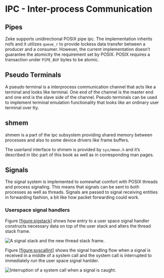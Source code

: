 IPC - Inter-process Communication
=================================

Pipes
-----

Zeke supports unidirectional
<span data-acronym-label="POSIX" data-acronym-form="singular+short">POSIX</span>
pipe
<span data-acronym-label="ipc" data-acronym-form="singular+short">ipc</span>.
The implementation inherits nofs and it utilizes `queue_r` to provide
lockess data transfer between a producer and a consumer. However, the
current implementation doesn’t guarantee the atomicity the requirement
set by
<span data-acronym-label="POSIX" data-acronym-form="singular+short">POSIX</span>.
POSIX requires a transaction under `PIPE_BUF` bytes to be atomic.

Pseudo Terminals
----------------

A pseudo terminal is a interprocess communication channel that acts like
a terminal and looks like terminal. One end of the channel is the master
end and one end is the slave side of the channel. Pseudo terminals can
be used to implement terminal emulation functionality that looks like an
ordinary user terminal over
tty.

shmem
-----

<span data-acronym-label="shmem" data-acronym-form="singular+full">shmem</span>
is a part of the
<span data-acronym-label="ipc" data-acronym-form="singular+short">ipc</span>
subsystem providing shared memory between processes and also to some
device drivers like frame buffers.

The userland interface to shmem is provided by `sys/mman.h` and it’s
described in libc part of this book as well as in corresponding man
pages.

Signals
-------

The signal system is implemented to somewhat comfort with
<span data-acronym-label="POSIX" data-acronym-form="singular+abbrv">POSIX</span>
threads and process signaling. This means that signals can be sent to
both processes as well as threads. Signals are passed to signal
receiving entities in forwarding fashion, a bit like how packet
forwarding could work.

### Userspace signal handlers

Figure [\[figure:sigstack\]](#figure:sigstack) shows how entry to a user
space signal handler constructs necessary data on top of the user stack
and alters the thread stack frame.

![A signal stack and the new thread stack
frame.<span label="figure:sigstack"></span>](pics/signal_stack)

Figure [\[figure:syscallint\]](#figure:syscallint) shows the signal
handling flow when a signal is received in a middle of a system call and
the system call is interrupted to immediately run the user space signal
hanlder.

![Interruption of a system call when a signal is
caught.<span label="figure:syscallint"></span>](gfx/syscallint)
